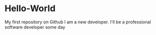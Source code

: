 # Hello-World
My first repository on Github
I am a new developer. I'll be a professional software developer some day
